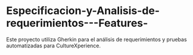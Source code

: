 # Especificacion-y-Analisis-de-requerimientos---Features-
Este proyecto utiliza Gherkin para el análisis de requerimientos y pruebas automatizadas para CultureXperience.
